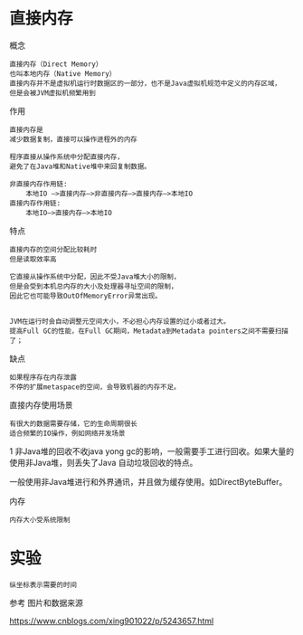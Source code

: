 
# 直接内存

概念

    直接内存（Direct Memory）
    也叫本地内存（Native Memory）
    直接内存并不是虚拟机运行时数据区的一部分，也不是Java虚拟机规范中定义的内存区域，
    但是会被JVM虚拟机频繁用到	

作用

    直接内存是
	减少数据复制，直接可以操作进程外的内存

	程序直接从操作系统中分配直接内存，
	避免了在Java堆和Native堆中来回复制数据。

	非直接内存作用链: 
		本地IO –>直接内存–>非直接内存–>直接内存–>本地IO 
	直接内存作用链: 
		本地IO–>直接内存–>本地IO

特点

	直接内存的空间分配比较耗时
	但是读取效率高

	它直接从操作系统中分配，因此不受Java堆大小的限制，
	但是会受到本机总内存的大小及处理器寻址空间的限制，
	因此它也可能导致OutOfMemoryError异常出现。


    JVM在运行时会自动调整元空间大小，不必担心内存设置的过小或者过大。
    提高Full GC的性能，在Full GC期间，Metadata到Metadata pointers之间不需要扫描了；

缺点

    如果程序存在内存泄露
    不停的扩展metaspace的空间，会导致机器的内存不足。
    
    
直接内存使用场景

	有很大的数据需要存储，它的生命周期很长
	适合频繁的IO操作，例如网络并发场景	
    
    
    
1 非Java堆的回收不收java yong gc的影响，一般需要手工进行回收。如果大量的使用非Java堆，则丢失了Java 自动垃圾回收的特点。

   一般使用非Java堆进行和外界通讯，并且做为缓存使用。如DirectByteBuffer。



内存

    内存大小受系统限制
    

# 实验

	纵坐标表示需要的时间





参考
图片和数据来源

https://www.cnblogs.com/xing901022/p/5243657.html
